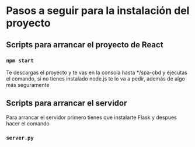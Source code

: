# Pasos a seguir para la instalación del proyecto


##  Scripts para arrancar el proyecto de React

### `npm start`

Te descargas el proyecto y te vas en la consola hasta */spa-cbd y ejecutas el comando, si no tienes instalado node.js te lo va a pedir, además de algo más seguramente

##  Scripts para arrancar el servidor

Para arrancar el servidor primero tienes que instalarte Flask y despues hacer el comando

### `server.py`



